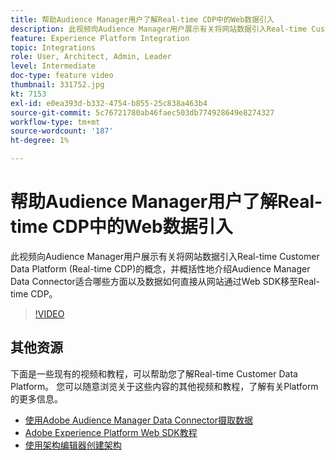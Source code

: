 ```yaml
---
title: 帮助Audience Manager用户了解Real-time CDP中的Web数据引入
description: 此视频向Audience Manager用户展示有关将网站数据引入Real-time Customer Data Platform (Real-time CDP)的概念，并概括性地介绍Audience Manager Data Connector适合哪些方面以及数据如何直接从网站通过Web SDK移至Real-time CDP。
feature: Experience Platform Integration
topic: Integrations
role: User, Architect, Admin, Leader
level: Intermediate
doc-type: feature video
thumbnail: 331752.jpg
kt: 7153
exl-id: e0ea393d-b332-4754-b855-25c838a463b4
source-git-commit: 5c76721780ab46faec503db774928649e8274327
workflow-type: tm+mt
source-wordcount: '187'
ht-degree: 1%

---
```


# 帮助Audience Manager用户了解Real-time CDP中的Web数据引入

此视频向Audience Manager用户展示有关将网站数据引入Real-time Customer Data Platform (Real-time CDP)的概念，并概括性地介绍Audience Manager Data Connector适合哪些方面以及数据如何直接从网站通过Web SDK移至Real-time CDP。

>[!VIDEO](https://video.tv.adobe.com/v/331752/?quality=12&learn=on)

## 其他资源

下面是一些现有的视频和教程，可以帮助您了解Real-time Customer Data Platform。 您可以随意浏览关于这些内容的其他视频和教程，了解有关Platform的更多信息。

* [使用Adobe Audience Manager Data Connector摄取数据](https://experienceleague.adobe.com/docs/platform-learn/tutorials/sources/ingest-data-from-aam.html?lang=en#sources)
* [Adobe Experience Platform Web SDK教程](https://experienceleague.adobe.com/docs/web-sdk-learn/tutorials/overview.html?lang=en)
* [使用架构编辑器创建架构](https://experienceleague.adobe.com/docs/experience-platform/xdm/tutorials/create-schema-ui.html?lang=en#getting-started)
